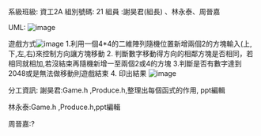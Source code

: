 系級班級: 資工2A
組別號碼: 21
組員 :謝昊君(組長) 、林永泰、周晉嘉


UML:
![image](https://github.com/fewqbbb/21/assets/126649277/7efb402e-59a2-4902-bcef-e10df6dd9c1e)


遊戲方式![image](https://github.com/fewqbbb/21/assets/126649277/119783d0-c016-4905-8c2e-4bcb2bdeafd5)
1.利用一個4*4的二維陣列隨機位置新增兩個2的方塊輸入(上,下,左,右)來控制方向讓方塊移動
2. 判斷數字移動得方向的相鄰方塊是否相同，若相同就相加,若沒結束再隨機新增一至兩個2或4的方塊
3.判斷是否有數字達到2048或是無法做移動則遊戲結束
4. 印出結果
![image](https://github.com/fewqbbb/21/assets/126649277/e46046e9-3326-481c-924a-0e8b63c6bef8)



分工資訊:
謝昊君:Game.h ,Produce.h,整理出每個函式的作用, ppt編輯    



林永泰:Game.h ,Produce.h,ppt編輯


周晉嘉:?
